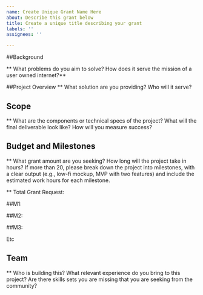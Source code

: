 ```yaml
---
name: Create Unique Grant Name Here
about: Describe this grant below
title: Create a unique title describing your grant
labels: ''
assignees: ''

---
```


##Background

** What problems do you aim to solve? How does it serve the mission of a user owned internet?** 



##Project Overview
** What solution are you providing? Who will it serve?

## Scope
** What are the components or technical specs of the project? What will the final deliverable look like? How will you measure success?

## Budget and Milestones
** What grant amount are you seeking? How long will the project take in hours? If more than 20, please break down the project into milestones, with a clear output (e.g., low-fi mockup, MVP with two features) and include the estimated work hours for each milestone.

** Total Grant Request: 

##M1: 

##M2:

##M3: 

Etc

## Team
** Who is building this? What relevant experience do you bring to this project? Are there skills sets you are missing that you are seeking from the community?
